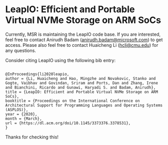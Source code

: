 
# LeapIO: Efficient and Portable Virtual NVMe Storage on ARM SoCs

Currently, MSR is maintaining the LeapIO code base. If you are interested, feel
free to contact Anirudh Badam (anirudh.badam@microsoft.com) to get access.
Please also feel free to contact Huaicheng Li (hcli@cmu.edu) for any questions.

Consider citing LeapIO using the following bib entry:

```

@InProceedings{li2020leapio,
author = {Li, Huaicheng and Hao, Mingzhe and Novakovic, Stanko and Gogte, Vaibhav and Govindan, Sriram and Ports, Dan and Zhang, Irene and Bianchini, Ricardo and Gunawi, Haryadi S. and Badam, Anirudh},
title = {LeapIO: Efficient and Portable Virtual NVMe Storage on ARM SoCs},
booktitle = {Proceedings on the International Conference on Architectural Support for Programming Languages and Operating Systems (ASPLOS)},
year = {2020},
month = {March},
url = {https://dl.acm.org/doi/10.1145/3373376.3378531},
}

```

Thanks for checking this!

